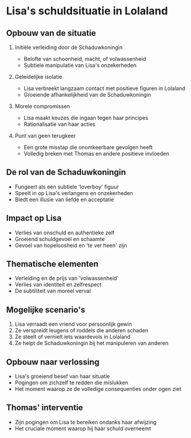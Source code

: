 # Lisa's schuldsituatie in Lolaland


## Opbouw van de situatie
1. Initiële verleiding door de Schaduwkoningin
   - Belofte van schoonheid, macht, of volwassenheid
   - Subtiele manipulatie van Lisa's onzekerheden

2. Geleidelijke isolatie
   - Lisa verbreekt langzaam contact met positieve figuren in Lolaland
   - Groeiende afhankelijkheid van de Schaduwkoningin

3. Morele compromissen
   - Lisa maakt keuzes die ingaan tegen haar principes
   - Rationalisatie van haar acties

4. Punt van geen terugkeer
   - Een grote misstap die onomkeerbare gevolgen heeft
   - Volledig breken met Thomas en andere positieve invloeden

## De rol van de Schaduwkoningin
- Fungeert als een subtiele 'loverboy' figuur
- Speelt in op Lisa's verlangens en onzekerheden
- Biedt een illusie van liefde en acceptatie

## Impact op Lisa
- Verlies van onschuld en authentieke zelf
- Groeiend schuldgevoel en schaamte
- Gevoel van hopeloosheid en 'te ver heen' zijn

## Thematische elementen
- Verleiding en de prijs van 'volwassenheid'
- Verlies van identiteit en zelfrespect
- De subtiliteit van moreel verval

## Mogelijke scenario's
1. Lisa verraadt een vriend voor persoonlijk gewin
2. Ze verspreidt leugens of roddels die anderen schaden
3. Ze steelt of vernielt iets waardevols in Lolaland
4. Ze helpt de Schaduwkoningin bij het manipuleren van anderen

## Opbouw naar verlossing
- Lisa's groeiend besef van haar situatie
- Pogingen om zichzelf te redden die mislukken
- Het moment waarop ze de volledige consequenties onder ogen ziet

## Thomas' interventie
- Zijn pogingen om Lisa te bereiken ondanks haar afwijzing
- Het cruciale moment waarop hij haar schuld overneemt
